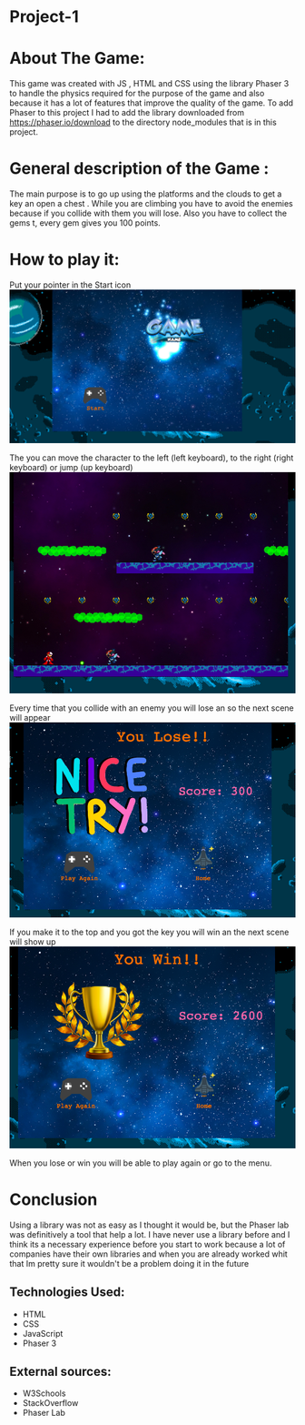 # Project-1

# About The Game:
This game was created with JS , HTML and CSS  using the library Phaser 3 to handle the physics required for the purpose of the game and also because it has a lot of features that improve the quality of the game. To add Phaser to this project I had to add the library downloaded from https://phaser.io/download to the directory node_modules that is in this project.


# General description of the Game :
The main purpose is to go up  using the platforms and the clouds to get a key an open a chest . While you are climbing you have to avoid the enemies because if you collide with them you will lose. Also you have to collect the gems t, every gem gives you 100 points.

# How to play it:

Put your pointer in the Start icon
![Menu Game](https://github.com/mtom92/Project-1/blob/master/IMG/Menu.png)

The you can move the character to the left (left keyboard), to the right (right keyboard) or jump (up keyboard)
![Game Scene](https://github.com/mtom92/Project-1/blob/master/IMG/Game.png)

Every time that you collide with an enemy you will lose an so the next scene will appear
![Lose Scene](https://github.com/mtom92/Project-1/blob/master/IMG/Lose.png)

If you make it to the top and you got the key you will win an the next scene will show up
![Win Scene](https://github.com/mtom92/Project-1/blob/master/IMG/Win.png)

When you lose or win you will be able to play again or go to the menu.


# Conclusion
Using a library was not as easy as I thought it would be, but the Phaser lab was definitively a tool that help a lot. I have never use a library before and I think its a necessary experience before you start to work because a lot of companies have their own libraries and when you are already worked whit that Im pretty sure it wouldn't be a problem doing it in the future


## Technologies Used:
* HTML
* CSS
* JavaScript
* Phaser 3

## External sources:
* W3Schools
* StackOverflow
* Phaser Lab
